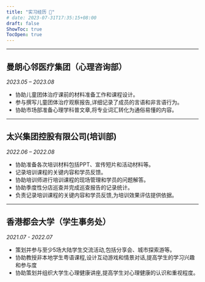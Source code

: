 ```yaml
---
title: "实习经历 🏢"
# date: 2023-07-31T17:35:15+08:00
draft: false
ShowToc: true
TocOpen: true
---
```


-----------------
## 曼朗心邻医疗集团（心理咨询部）

*2023.05 – 2023.08*

* 协助儿童团体治疗课前的材料准备工作和课程设计。
* 参与撰写儿童团体治疗观察报告,详细记录了成员的言语和非言语行为。
* 协助市场部准备心理学科普文章,将专业词汇转化为通俗易懂的内容。

-----------------
## 太兴集团控股有限公司(培训部)

*2022.06 – 2022.08*

* 协助准备各次培训材料包括PPT、宣传短片和活动材料等。
* 记录培训课程的关键内容和学员反馈。
* 协助培训师进行培训课程的现场管理和学员的问题解答。
* 协助季度性分店巡查并完成巡查报告的记录统计。
* 负责记录培训课程的关键内容和学员反馈,为培训效果评估提供依据。

-----------------
## 香港都会大学（学生事务处）

*2021.07 - 2022.07*

* 策划并参与至少5场大陆学生交流活动,包括分享会、城市探索游等。
* 协助教授非本地学生粤语课程,设计互动游戏和情景对话,提高学生的学习兴趣和参与度
* 协助策划并组织大学生心理健康讲座,提高学生对心理健康的认识和重视程度。